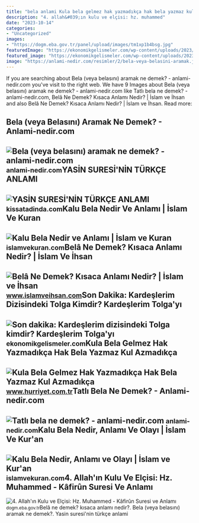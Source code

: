 ```yaml
---
title: "bela anlami Kula bela gelmez hak yazmadıkça hak bela yazmaz kul azmadıkça"
description: "4. allah&#039;ın kulu ve elçisi: hz. muhammed"
date: "2023-10-14"
categories:
- "Uncategorized"
images:
- "https://dogm.eba.gov.tr/panel/upload/images/tm1xp1b4bsg.jpg"
featuredImage: "https://ekonomikgelismeler.com/wp-content/uploads/2023/04/kalu-bela-kalu-bela-ne-demek-gulcemal-dizisinde-kalu-belanin-anlami-nedir.jpg"
featured_image: "https://ekonomikgelismeler.com/wp-content/uploads/2023/04/kalu-bela-kalu-bela-ne-demek-gulcemal-dizisinde-kalu-belanin-anlami-nedir.jpg"
image: "https://anlami-nedir.com/resimler/2/bela-veya-belasini-aramak.jpg"
---
```


If you are searching about Bela (veya belasını) aramak ne demek? - anlami-nedir.com you've visit to the right web. We have 9 Images about Bela (veya belasını) aramak ne demek? - anlami-nedir.com like Tatlı bela ne demek? - anlami-nedir.com, Belâ Ne Demek? Kısaca Anlamı Nedir? | İslam ve İhsan and also Belâ Ne Demek? Kısaca Anlamı Nedir? | İslam ve İhsan. Read more:

Bela (veya Belasını) Aramak Ne Demek? - Anlami-nedir.com
--------------------------------------------------------

 ![Bela (veya belasını) aramak ne demek? - anlami-nedir.com](https://anlami-nedir.com/resimler/2/bela-veya-belasini-aramak.jpg) <small>anlami-nedir.com</small>YASİN SURESİ'NİN TÜRKÇE ANLAMI
------------------------------

 ![YASİN SURESİ'NİN TÜRKÇE ANLAMI](https://kissatadinda.com/assets/images/product/product/yasin-suresi-nin-turkce-anlami.jpg) <small>kissatadinda.com</small>Kalu Bela Nedir Ve Anlamı | İslam Ve Kuran
------------------------------------------

 ![Kalu Bela Nedir ve Anlamı | İslam ve Kuran](https://islamvekuran.com/wp-content/uploads/2022/04/Kalu-Bela-Nedir-ve-Anlami.png) <small>islamvekuran.com</small>Belâ Ne Demek? Kısaca Anlamı Nedir? | İslam Ve İhsan
----------------------------------------------------

 ![Belâ Ne Demek? Kısaca Anlamı Nedir? | İslam ve İhsan](https://www.islamveihsan.com/wp-content/uploads/2023/04/bela-ne-demek-kisaca-anlami-nedir-191302.jpg) <small>www.islamveihsan.com</small>Son Dakika: Kardeşlerim Dizisindeki Tolga Kimdir? Kardeşlerim Tolga'yı
----------------------------------------------------------------------

 ![Son dakika: Kardeşlerim dizisindeki Tolga kimdir? Kardeşlerim Tolga'yı](https://ekonomikgelismeler.com/wp-content/uploads/2023/04/kalu-bela-kalu-bela-ne-demek-gulcemal-dizisinde-kalu-belanin-anlami-nedir.jpg) <small>ekonomikgelismeler.com</small>Kula Bela Gelmez Hak Yazmadıkça Hak Bela Yazmaz Kul Azmadıkça
-------------------------------------------------------------

 ![Kula Bela Gelmez Hak Yazmadıkça Hak Bela Yazmaz Kul Azmadıkça](https://i4.hurimg.com/i/hurriyet/75/1200x675/60383f844e3fe10af8dc219e.jpg) <small>www.hurriyet.com.tr</small>Tatlı Bela Ne Demek? - Anlami-nedir.com
---------------------------------------

 ![Tatlı bela ne demek? - anlami-nedir.com](https://anlami-nedir.com/resimler/2/tatli-bela.jpg) <small>anlami-nedir.com</small>Kalu Bela Nedir, Anlamı Ve Olayı | İslam Ve Kur'an
--------------------------------------------------

 ![Kalu Bela Nedir, Anlamı ve Olayı | İslam ve Kur'an](https://islamvekuran.com/wp-content/uploads/2021/10/Kalu-Bela-Nedir-Anlami-ve-Olayi.png) <small>islamvekuran.com</small>4. Allah'ın Kulu Ve Elçisi: Hz. Muhammed - Kâfirûn Suresi Ve Anlamı
-------------------------------------------------------------------

 ![4. Allah'ın Kulu ve Elçisi: Hz. Muhammed - Kâfirûn Suresi ve Anlamı](https://dogm.eba.gov.tr/panel/upload/images/tm1xp1b4bsg.jpg) <small>dogm.eba.gov.tr</small>Belâ ne demek? kısaca anlamı nedir?. Bela (veya belasını) aramak ne demek?. Yasi̇n suresi̇'ni̇n türkçe anlami
